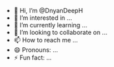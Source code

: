- 👋 Hi, I’m @DnyanDeepH
- 👀 I’m interested in ...
- 🌱 I’m currently learning ...
- 💞️ I’m looking to collaborate on ...
- 📫 How to reach me ...
- 😄 Pronouns: ...
- ⚡ Fun fact: ...

<!---
DnyanDeepH/DnyanDeepH is a ✨ special ✨ repository because its `README.md` (this file) appears on your GitHub profile.
You can click the Preview link to take a look at your changes.
--->
